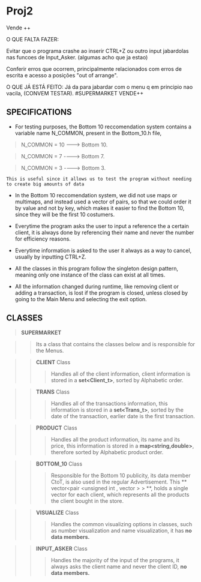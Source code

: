 # Proj2
Vende ++

O QUE FALTA FAZER:

Evitar que o programa crashe ao inserir CTRL+Z ou outro input jabardolas nas funcoes de Input_Asker. 
(algumas acho que ja estao)

Conferir erros que ocorrem, principalmente relacionados com erros de escrita e acesso a posições "out of arrange".

O QUE JÁ ESTÁ FEITO:
Já da para jabardar com o menu q em principio nao vacila, (CONVEM TESTAR).
#SUPERMARKET VENDE++

## SPECIFICATIONS 

 * For testing purposes, the Bottom 10 reccomendation system contains a variable name N_COMMON, present
 	in the Bottom_10.h file,

>N_COMMON = 10  ---> Bottom 10.

>N_COMMON = 7  ----> Bottom 7.
 
>N_COMMON = 3  ----> Bottom 3.

 	This is useful since it allows us to test the program without needing to create big amounts of data

 * In the Bottom 10 reccomendation system, we did not use maps or multimaps, and instead used a 
 	vector of pairs, so that we could order it by value and not by key, which makes it easier to
 	find the Bottom 10, since they will be the first 10 costumers.

 * Everytime the program asks the user to input a reference the a certain client, it is always done
 	by referencing their name and never the number for efficiency reasons.

 * Everytime information is asked to the user it always as a way to cancel, usually by inputting CTRL+Z.

 * All the classes in this program follow the singleton design pattern, meaning only one instance of the 
 	class can exist at all times.

 * All the information changed during runtime, like removing client or adding a transaction, is lost if the
 	program is closed, unless closed by going to the Main Menu and selecting the exit option.

## CLASSES

> **SUPERMARKET**

>>Its a class that contains the classes below and is responsible for the Menus.


>> **CLIENT** Class
>>> Handles all of the client information, client information is stored in a **set<Client_t>**, sorted by Alphabetic order.

>> **TRANS** Class
>>> Handles all of the transactions information, this information is stored in a **set<Trans_t>**, sorted by the date of the transaction, earlier date is the first transaction.

>> **PRODUCT** Class
>>>Handles all the product information, its name and its price, this information is stored in a **map<string,double>**, therefore sorted by Alphabetic product order.

>> **BOTTOM_10** Class
>>> Responsible for the Bottom 10 publicity, its data member CtoT, is also used in the regular Advertisement. This ** vector<pair <unsigned int , vector <string > > > **, holds a single vector<string> for each client, which represents all the products the client bought in the store.

>> **VISUALIZE** Class
>>> Handles the common visualizing options in classes, such as number visualization and name visualization, it has **no data members.**


>> **INPUT_ASKER** Class
>>>Handles the majority of the input of the programs, it always asks the client name and never the client ID, **no data members.**
